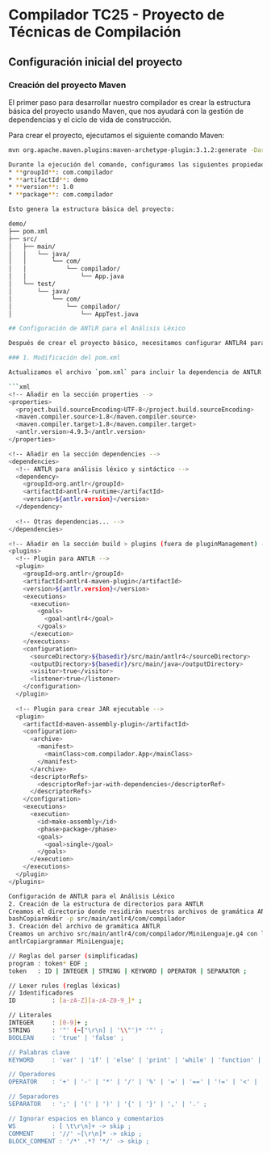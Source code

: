 # Compilador TC25 - Proyecto de Técnicas de Compilación

## Configuración inicial del proyecto

### Creación del proyecto Maven

El primer paso para desarrollar nuestro compilador es crear la estructura básica del proyecto usando Maven, que nos ayudará con la gestión de dependencias y el ciclo de vida de construcción.

Para crear el proyecto, ejecutamos el siguiente comando Maven:

```bash
mvn org.apache.maven.plugins:maven-archetype-plugin:3.1.2:generate -DarchetypeArtifactId="maven-archetype-quickstart" -DarchetypeGroupId="org.apache.maven.archetypes" -DarchetypeVersion="1.4" -DgroupId="com.compilador" -DartifactId="demo"

Durante la ejecución del comando, configuramos las siguientes propiedades:
* **groupId**: com.compilador
* **artifactId**: demo
* **version**: 1.0
* **package**: com.compilador

Esto genera la estructura básica del proyecto:

demo/
├── pom.xml
├── src/
│   ├── main/
│   │   └── java/
│   │       └── com/
│   │           └── compilador/
│   │               └── App.java
│   └── test/
│       └── java/
│           └── com/
│               └── compilador/
│                   └── AppTest.java

## Configuración de ANTLR para el Análisis Léxico

Después de crear el proyecto básico, necesitamos configurar ANTLR4 para implementar el analizador léxico.

### 1. Modificación del pom.xml

Actualizamos el archivo `pom.xml` para incluir la dependencia de ANTLR y los plugins necesarios:

```xml
<!-- Añadir en la sección properties -->
<properties>
  <project.build.sourceEncoding>UTF-8</project.build.sourceEncoding>
  <maven.compiler.source>1.8</maven.compiler.source>
  <maven.compiler.target>1.8</maven.compiler.target>
  <antlr.version>4.9.3</antlr.version>
</properties>

<!-- Añadir en la sección dependencies -->
<dependencies>
  <!-- ANTLR para análisis léxico y sintáctico -->
  <dependency>
    <groupId>org.antlr</groupId>
    <artifactId>antlr4-runtime</artifactId>
    <version>${antlr.version}</version>
  </dependency>
  
  <!-- Otras dependencias... -->
</dependencies>

<!-- Añadir en la sección build > plugins (fuera de pluginManagement) -->
<plugins>
  <!-- Plugin para ANTLR -->
  <plugin>
    <groupId>org.antlr</groupId>
    <artifactId>antlr4-maven-plugin</artifactId>
    <version>${antlr.version}</version>
    <executions>
      <execution>
        <goals>
          <goal>antlr4</goal>
        </goals>
      </execution>
    </executions>
    <configuration>
      <sourceDirectory>${basedir}/src/main/antlr4</sourceDirectory>
      <outputDirectory>${basedir}/src/main/java</outputDirectory>
      <visitor>true</visitor>
      <listener>true</listener>
    </configuration>
  </plugin>
  
  <!-- Plugin para crear JAR ejecutable -->
  <plugin>
    <artifactId>maven-assembly-plugin</artifactId>
    <configuration>
      <archive>
        <manifest>
          <mainClass>com.compilador.App</mainClass>
        </manifest>
      </archive>
      <descriptorRefs>
        <descriptorRef>jar-with-dependencies</descriptorRef>
      </descriptorRefs>
    </configuration>
    <executions>
      <execution>
        <id>make-assembly</id>
        <phase>package</phase>
        <goals>
          <goal>single</goal>
        </goals>
      </execution>
    </executions>
  </plugin>
</plugins>

Configuración de ANTLR para el Análisis Léxico
2. Creación de la estructura de directorios para ANTLR
Creamos el directorio donde residirán nuestros archivos de gramática ANTLR:
bashCopiarmkdir -p src/main/antlr4/com/compilador
3. Creación del archivo de gramática ANTLR
Creamos un archivo src/main/antlr4/com/compilador/MiniLenguaje.g4 con las reglas léxicas básicas:
antlrCopiargrammar MiniLenguaje;

// Reglas del parser (simplificadas)
program : token* EOF ;
token   : ID | INTEGER | STRING | KEYWORD | OPERATOR | SEPARATOR ;

// Lexer rules (reglas léxicas)
// Identificadores
ID          : [a-zA-Z][a-zA-Z0-9_]* ;

// Literales
INTEGER     : [0-9]+ ;
STRING      : '"' (~["\r\n] | '\\"')* '"' ;
BOOLEAN     : 'true' | 'false' ;

// Palabras clave
KEYWORD     : 'var' | 'if' | 'else' | 'print' | 'while' | 'function' | 'return' ;

// Operadores
OPERATOR    : '+' | '-' | '*' | '/' | '%' | '=' | '==' | '!=' | '<' | '>' | '<=' | '>=' | '&&' | '||' | '!' ;

// Separadores
SEPARATOR   : ';' | '(' | ')' | '{' | '}' | ',' | '.' ;

// Ignorar espacios en blanco y comentarios
WS          : [ \t\r\n]+ -> skip ;
COMMENT     : '//' ~[\r\n]* -> skip ;
BLOCK_COMMENT : '/*' .*? '*/' -> skip ;